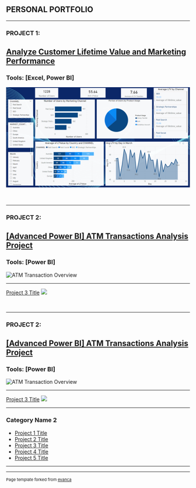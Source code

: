 
## PERSONAL PORTFOLIO

---

### PROJECT 1: 

## [ Analyze Customer Lifetime Value and Marketing Performance](/sample_page)

### Tools:  [Excel, Power BI]

[<img src="images/Cover Photo Upwork.png"/>](/sample_page)



<br>

---
### PROJECT 2: 
## [ [Advanced Power BI] ATM Transactions Analysis Project](projectATM.md)

### Tools:  [Power BI]
![ATM Transaction Overview](https://github.com/leanhkienn/leanhkienn.github.io/assets/116093407/e0fa786a-a386-4ce6-80f1-535efea123d4)

---
[Project 3 Title](http://example.com/)
<img src="images/dummy_thumbnail.jpg?raw=true"/>


<br>

---
### PROJECT 2: 
## [ [Advanced Power BI] ATM Transactions Analysis Project](projectATM.md)

### Tools:  [Power BI]
![ATM Transaction Overview](https://github.com/leanhkienn/leanhkienn.github.io/assets/116093407/e0fa786a-a386-4ce6-80f1-535efea123d4)

---
[Project 3 Title](http://example.com/)
<img src="images/dummy_thumbnail.jpg?raw=true"/>

---

### Category Name 2

- [Project 1 Title](http://example.com/)
- [Project 2 Title](http://example.com/)
- [Project 3 Title](http://example.com/)
- [Project 4 Title](http://example.com/)
- [Project 5 Title](http://example.com/)

---




---
<p style="font-size:11px">Page template forked from <a href="https://github.com/evanca/quick-portfolio">evanca</a></p>
<!-- Remove above link if you don't want to attibute -->
